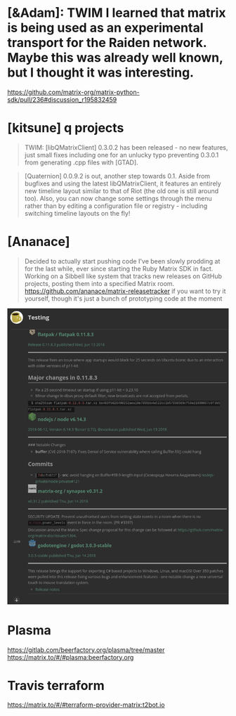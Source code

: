 # [&Adam]: TWIM I learned that matrix is being used as an experimental transport for the Raiden network. Maybe this was already well known, but I thought it was interesting.

<https://github.com/matrix-org/matrix-python-sdk/pull/236#discussion_r195832459>

# [kitsune] q projects

> TWIM: [libQMatrixClient] 0.3.0.2 has been released - no new features, just small fixes including one for an unlucky typo preventing 0.3.0.1 from generating .cpp files with [GTAD].

> [Quaternion] 0.0.9.2 is out, another step towards 0.1. Aside from bugfixes and using the latest libQMatrixClient, it features an entirely new timeline layout similar to that of Riot (the old one is still around too). Also, you can now change some settings through the menu rather than by editing a configuration file or registry - including switching timeline layouts on the fly!

# [Ananace]

> Decided to actually start pushing code I've been slowly prodding at for the last while, ever since starting the Ruby Matrix SDK in fact.
> Working on a Sibbell like system that tracks new releases on GitHub projects, posting them into a specified Matrix room.
> https://github.com/ananace/matrix-releasetracker if you want to try it yourself, though it's just a bunch of prototyping code at the moment

![](ananace-matrix-releasetracker1.png)

# Plasma

<https://gitlab.com/beerfactory.org/plasma/tree/master>
https://matrix.to/#/#plasma:beerfactory.org

# Travis terraform

https://matrix.to/#/#terraform-provider-matrix:t2bot.io